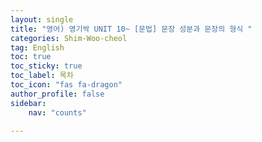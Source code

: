 ```yaml
---
layout: single
title: "영어) 영기싹 UNIT 10~ [문법] 문장 성분과 문장의 형식 "
categories: Shim-Woo-cheol
tag: English
toc: true
toc_sticky: true
toc_label: 목차
toc_icon: "fas fa-dragon"
author_profile: false
sidebar:
    nav: "counts"

---
```


